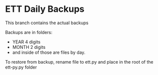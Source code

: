 # ETT Daily Backups


This branch contains the actual backups

Backups are in folders:

- YEAR 4 digits
- MONTH 2 digits
- and inside of those are files by day.

To restore from backup, rename file to ett.py and place in the root of the ett-py.py folder
